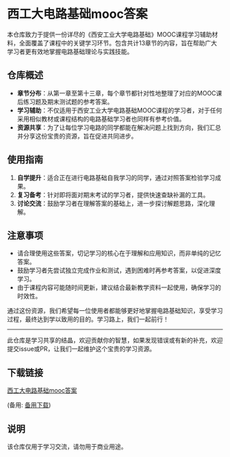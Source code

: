 # 西工大电路基础mooc答案

本仓库致力于提供一份详尽的《西安工业大学电路基础》MOOC课程学习辅助材料，全面覆盖了课程中的关键学习环节。包含共计13章节的内容，旨在帮助广大学习者更有效地掌握电路基础理论与实践技能。

## 仓库概述

- **章节分布**：从第一章至第十三章，每个章节都针对性地整理了对应的MOOC课后练习题及期末测试题的参考答案。
- **学习辅助**：不仅适用于西安工业大学电路基础MOOC课程的学习者，对于任何采用相似教材或课程结构的电路基础学习者也同样有参考价值。
- **资源共享**：为了让每位学习电路的同学都能在解决问题上找到方向，我们汇总并分享这份宝贵的资源，旨在促进共同进步。
  
## 使用指南

1. **自学提升**：适合正在进行电路基础自我学习的同学，通过对照答案检验学习成果。
2. **复习备考**：针对即将面对期末考试的学习者，提供快速查缺补漏的工具。
3. **讨论交流**：鼓励学习者在理解答案的基础上，进一步探讨解题思路，深化理解。

## 注意事项

- 请合理使用这些答案，切记学习的核心在于理解和应用知识，而非单纯的记忆答案。
- 鼓励学习者先尝试独立完成作业和测试，遇到困难时再参考答案，以促进深度学习。
- 由于课程内容可能随时间更新，建议结合最新教学资料一起使用，确保学习的时效性。

通过这份资源，我们希望每一位使用者都能够更好地掌握电路基础知识，享受学习过程，最终达到学以致用的目的。学习路上，我们一起前行！

---

此仓库是学习共享的结晶，欢迎贡献你的智慧，如果发现错误或有新的补充，欢迎提交issue或PR，让我们一起维护这个宝贵的学习资源。

## 下载链接
[西工大电路基础mooc答案](https://pan.quark.cn/s/ff616eddd1bc) 

(备用: [备用下载](https://pan.baidu.com/s/1wneO6jM6Vda-HFIEHgiMdQ?pwd=1234))

## 说明

该仓库仅用于学习交流，请勿用于商业用途。

